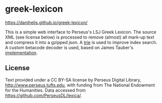 # greek-lexicon

https://danihelis.github.io/greek-lexicon/

This is a simple web interface to Perseus's LSJ Greek Lexicon. The source XML
(see license below) is processed to remove (almost) all mark-up text
and compress it into a gzipped json. A
[trie](https://en.wikipedia.org/wiki/Trie) is used to improve index search. A
custom betacode decoder is used, based on James Tauber's
[implementation](https://jtauber.com/blog/2005/02/10/updated_python_trie_implementation/).

## License

Text provided under a CC BY-SA license by Perseus Digital Library,
http://www.perseus.tufts.edu, with funding from The National Endowment for the
Humanities. Data accessed from https://github.com/PerseusDL/lexica/.
